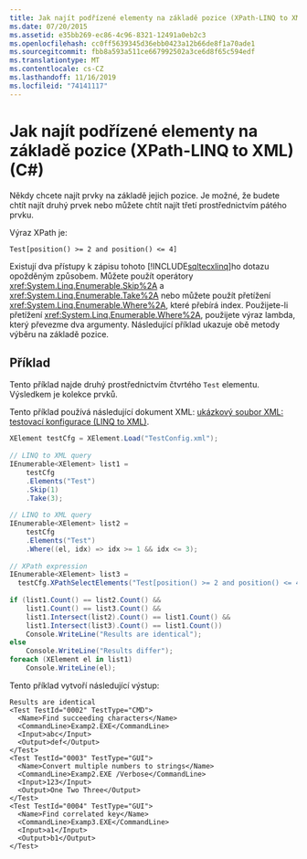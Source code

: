 ```yaml
---
title: Jak najít podřízené elementy na základě pozice (XPath-LINQ to XML) (C#)
ms.date: 07/20/2015
ms.assetid: e35bb269-ec86-4c96-8321-12491a0eb2c3
ms.openlocfilehash: cc0ff5639345d36ebb0423a12b66de8f1a70ade1
ms.sourcegitcommit: fbb8a593a511ce667992502a3ce6d8f65c594edf
ms.translationtype: MT
ms.contentlocale: cs-CZ
ms.lasthandoff: 11/16/2019
ms.locfileid: "74141117"
---
```

# <a name="how-to-find-child-elements-based-on-position-xpath-linq-to-xml-c"></a>Jak najít podřízené elementy na základě pozice (XPath-LINQ to XML) (C#)
Někdy chcete najít prvky na základě jejich pozice. Je možné, že budete chtít najít druhý prvek nebo můžete chtít najít třetí prostřednictvím pátého prvku.  
  
 Výraz XPath je:  
  
 `Test[position() >= 2 and position() <= 4]`  
  
 Existují dva přístupy k zápisu tohoto [!INCLUDE[sqltecxlinq](~/includes/sqltecxlinq-md.md)]ho dotazu opožděným způsobem. Můžete použít operátory <xref:System.Linq.Enumerable.Skip%2A> a <xref:System.Linq.Enumerable.Take%2A> nebo můžete použít přetížení <xref:System.Linq.Enumerable.Where%2A>, které přebírá index. Použijete-li přetížení <xref:System.Linq.Enumerable.Where%2A>, použijete výraz lambda, který převezme dva argumenty. Následující příklad ukazuje obě metody výběru na základě pozice.  
  
## <a name="example"></a>Příklad  
 Tento příklad najde druhý prostřednictvím čtvrtého `Test` elementu. Výsledkem je kolekce prvků.  
  
 Tento příklad používá následující dokument XML: [ukázkový soubor XML: testovací konfigurace (LINQ to XML)](./sample-xml-file-test-configuration-linq-to-xml.md).  
  
```csharp  
XElement testCfg = XElement.Load("TestConfig.xml");  
  
// LINQ to XML query  
IEnumerable<XElement> list1 =  
    testCfg  
    .Elements("Test")  
    .Skip(1)  
    .Take(3);  
  
// LINQ to XML query  
IEnumerable<XElement> list2 =  
    testCfg  
    .Elements("Test")  
    .Where((el, idx) => idx >= 1 && idx <= 3);  
  
// XPath expression  
IEnumerable<XElement> list3 =  
  testCfg.XPathSelectElements("Test[position() >= 2 and position() <= 4]");  
  
if (list1.Count() == list2.Count() &&  
    list1.Count() == list3.Count() &&  
    list1.Intersect(list2).Count() == list1.Count() &&  
    list1.Intersect(list3).Count() == list1.Count())  
    Console.WriteLine("Results are identical");  
else  
    Console.WriteLine("Results differ");  
foreach (XElement el in list1)  
    Console.WriteLine(el);  
```  
  
 Tento příklad vytvoří následující výstup:  
  
```output  
Results are identical  
<Test TestId="0002" TestType="CMD">  
  <Name>Find succeeding characters</Name>  
  <CommandLine>Examp2.EXE</CommandLine>  
  <Input>abc</Input>  
  <Output>def</Output>  
</Test>  
<Test TestId="0003" TestType="GUI">  
  <Name>Convert multiple numbers to strings</Name>  
  <CommandLine>Examp2.EXE /Verbose</CommandLine>  
  <Input>123</Input>  
  <Output>One Two Three</Output>  
</Test>  
<Test TestId="0004" TestType="GUI">  
  <Name>Find correlated key</Name>  
  <CommandLine>Examp3.EXE</CommandLine>  
  <Input>a1</Input>  
  <Output>b1</Output>  
</Test>  
```  
